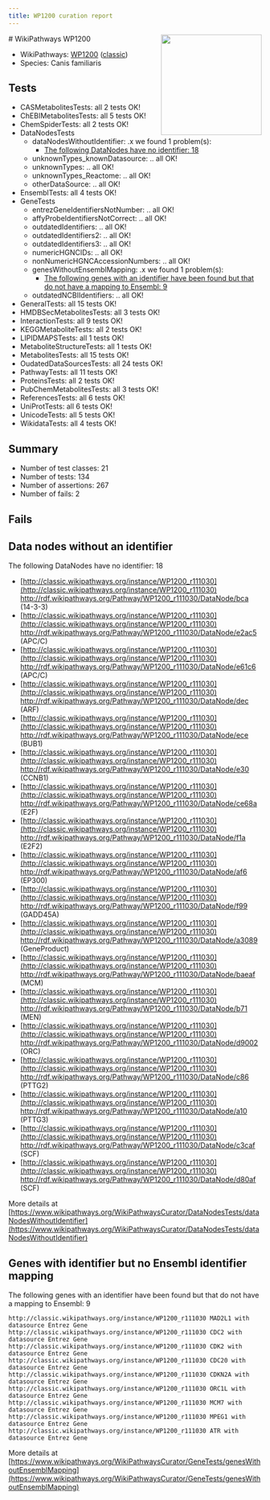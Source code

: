 ```yaml
---
title: WP1200 curation report
---
```


<img style="float: right; width: 200px" src="https://upload.wikimedia.org/wikipedia/commons/thumb/8/83/Wplogo_with_text_500.png/640px-Wplogo_with_text_500.png" />
# WikiPathways WP1200

* WikiPathways: [WP1200](https://wikipathways.org/pathways/WP1200) ([classic](https://classic.wikipathways.org/instance/WP1200))
* Species: Canis familiaris
## Tests
* CASMetabolitesTests: all 2 tests OK!
* ChEBIMetabolitesTests: all 5 tests OK!
* ChemSpiderTests: all 2 tests OK!
* DataNodesTests
    * dataNodesWithoutIdentifier: .x we found 1 problem(s):
        * [The following DataNodes have no identifier: 18](#8792c498)
    * unknownTypes_knownDatasource: .. all OK!
    * unknownTypes: .. all OK!
    * unknownTypes_Reactome: .. all OK!
    * otherDataSource: .. all OK!
* EnsemblTests: all 4 tests OK!
* GeneTests
    * entrezGeneIdentifiersNotNumber: .. all OK!
    * affyProbeIdentifiersNotCorrect: .. all OK!
    * outdatedIdentifiers: .. all OK!
    * outdatedIdentifiers2: .. all OK!
    * outdatedIdentifiers3: .. all OK!
    * numericHGNCIDs: .. all OK!
    * nonNumericHGNCAccessionNumbers: .. all OK!
    * genesWithoutEnsemblMapping: .x we found 1 problem(s):
        * [The following genes with an identifier have been found but that do not have a mapping to Ensembl: 9](#40286d8b)
    * outdatedNCBIIdentifiers: .. all OK!
* GeneralTests: all 15 tests OK!
* HMDBSecMetabolitesTests: all 3 tests OK!
* InteractionTests: all 9 tests OK!
* KEGGMetaboliteTests: all 2 tests OK!
* LIPIDMAPSTests: all 1 tests OK!
* MetaboliteStructureTests: all 1 tests OK!
* MetabolitesTests: all 15 tests OK!
* OudatedDataSourcesTests: all 24 tests OK!
* PathwayTests: all 11 tests OK!
* ProteinsTests: all 2 tests OK!
* PubChemMetabolitesTests: all 3 tests OK!
* ReferencesTests: all 6 tests OK!
* UniProtTests: all 6 tests OK!
* UnicodeTests: all 5 tests OK!
* WikidataTests: all 4 tests OK!


## Summary

* Number of test classes: 21
* Number of tests: 134
* Number of assertions: 267
* Number of fails: 2

## Fails

<a name="8792c498" />

## Data nodes without an identifier

The following DataNodes have no identifier: 18

* [http://classic.wikipathways.org/instance/WP1200_r111030](http://classic.wikipathways.org/instance/WP1200_r111030) http://rdf.wikipathways.org/Pathway/WP1200_r111030/DataNode/bca (14-3-3)
* [http://classic.wikipathways.org/instance/WP1200_r111030](http://classic.wikipathways.org/instance/WP1200_r111030) http://rdf.wikipathways.org/Pathway/WP1200_r111030/DataNode/e2ac5 (APC/C)
* [http://classic.wikipathways.org/instance/WP1200_r111030](http://classic.wikipathways.org/instance/WP1200_r111030) http://rdf.wikipathways.org/Pathway/WP1200_r111030/DataNode/e61c6 (APC/C)
* [http://classic.wikipathways.org/instance/WP1200_r111030](http://classic.wikipathways.org/instance/WP1200_r111030) http://rdf.wikipathways.org/Pathway/WP1200_r111030/DataNode/dec (ARF)
* [http://classic.wikipathways.org/instance/WP1200_r111030](http://classic.wikipathways.org/instance/WP1200_r111030) http://rdf.wikipathways.org/Pathway/WP1200_r111030/DataNode/ece (BUB1)
* [http://classic.wikipathways.org/instance/WP1200_r111030](http://classic.wikipathways.org/instance/WP1200_r111030) http://rdf.wikipathways.org/Pathway/WP1200_r111030/DataNode/e30 (CCNB1)
* [http://classic.wikipathways.org/instance/WP1200_r111030](http://classic.wikipathways.org/instance/WP1200_r111030) http://rdf.wikipathways.org/Pathway/WP1200_r111030/DataNode/ce68a (E2F)
* [http://classic.wikipathways.org/instance/WP1200_r111030](http://classic.wikipathways.org/instance/WP1200_r111030) http://rdf.wikipathways.org/Pathway/WP1200_r111030/DataNode/f1a (E2F2)
* [http://classic.wikipathways.org/instance/WP1200_r111030](http://classic.wikipathways.org/instance/WP1200_r111030) http://rdf.wikipathways.org/Pathway/WP1200_r111030/DataNode/af6 (EP300)
* [http://classic.wikipathways.org/instance/WP1200_r111030](http://classic.wikipathways.org/instance/WP1200_r111030) http://rdf.wikipathways.org/Pathway/WP1200_r111030/DataNode/f99 (GADD45A)
* [http://classic.wikipathways.org/instance/WP1200_r111030](http://classic.wikipathways.org/instance/WP1200_r111030) http://rdf.wikipathways.org/Pathway/WP1200_r111030/DataNode/a3089 (GeneProduct)
* [http://classic.wikipathways.org/instance/WP1200_r111030](http://classic.wikipathways.org/instance/WP1200_r111030) http://rdf.wikipathways.org/Pathway/WP1200_r111030/DataNode/baeaf (MCM)
* [http://classic.wikipathways.org/instance/WP1200_r111030](http://classic.wikipathways.org/instance/WP1200_r111030) http://rdf.wikipathways.org/Pathway/WP1200_r111030/DataNode/b71 (MEN)
* [http://classic.wikipathways.org/instance/WP1200_r111030](http://classic.wikipathways.org/instance/WP1200_r111030) http://rdf.wikipathways.org/Pathway/WP1200_r111030/DataNode/d9002 (ORC)
* [http://classic.wikipathways.org/instance/WP1200_r111030](http://classic.wikipathways.org/instance/WP1200_r111030) http://rdf.wikipathways.org/Pathway/WP1200_r111030/DataNode/c86 (PTTG2)
* [http://classic.wikipathways.org/instance/WP1200_r111030](http://classic.wikipathways.org/instance/WP1200_r111030) http://rdf.wikipathways.org/Pathway/WP1200_r111030/DataNode/a10 (PTTG3)
* [http://classic.wikipathways.org/instance/WP1200_r111030](http://classic.wikipathways.org/instance/WP1200_r111030) http://rdf.wikipathways.org/Pathway/WP1200_r111030/DataNode/c3caf (SCF)
* [http://classic.wikipathways.org/instance/WP1200_r111030](http://classic.wikipathways.org/instance/WP1200_r111030) http://rdf.wikipathways.org/Pathway/WP1200_r111030/DataNode/d80af (SCF)


More details at [https://www.wikipathways.org/WikiPathwaysCurator/DataNodesTests/dataNodesWithoutIdentifier](https://www.wikipathways.org/WikiPathwaysCurator/DataNodesTests/dataNodesWithoutIdentifier)

<a name="40286d8b" />

## Genes with identifier but no Ensembl identifier mapping

The following genes with an identifier have been found but that do not have a mapping to Ensembl: 9
```
http://classic.wikipathways.org/instance/WP1200_r111030 MAD2L1 with datasource Entrez Gene
http://classic.wikipathways.org/instance/WP1200_r111030 CDC2 with datasource Entrez Gene
http://classic.wikipathways.org/instance/WP1200_r111030 CDK2 with datasource Entrez Gene
http://classic.wikipathways.org/instance/WP1200_r111030 CDC20 with datasource Entrez Gene
http://classic.wikipathways.org/instance/WP1200_r111030 CDKN2A with datasource Entrez Gene
http://classic.wikipathways.org/instance/WP1200_r111030 ORC1L with datasource Entrez Gene
http://classic.wikipathways.org/instance/WP1200_r111030 MCM7 with datasource Entrez Gene
http://classic.wikipathways.org/instance/WP1200_r111030 MPEG1 with datasource Entrez Gene
http://classic.wikipathways.org/instance/WP1200_r111030 ATR with datasource Entrez Gene
```

More details at [https://www.wikipathways.org/WikiPathwaysCurator/GeneTests/genesWithoutEnsemblMapping](https://www.wikipathways.org/WikiPathwaysCurator/GeneTests/genesWithoutEnsemblMapping)

